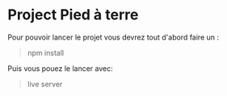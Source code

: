 # Project Pied à terre

Pour pouvoir lancer le projet vous devrez tout d'abord faire un :

> npm install

Puis vous pouez le lancer avec:

>  live server

<!--stackedit_data:
eyJoaXN0b3J5IjpbMTEyMDA0OTM4OSw5MzYyNTg2MzAsLTIwOD
g3NDY2MTJdfQ==
-->